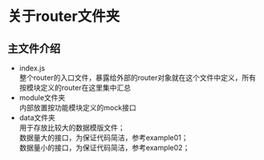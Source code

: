 # 关于router文件夹

## 主文件介绍
- index.js  
整个router的入口文件，暴露给外部的router对象就在这个文件中定义，所有按模块定义的router在这里集中汇总  
- module文件夹  
内部放置按功能模块定义的mock接口  
- data文件夹    
用于存放比较大的数据模版文件；  
数据量大的接口，为保证代码简洁，参考example01；  
数据量小的接口，为保证代码简洁，参考example02；  

